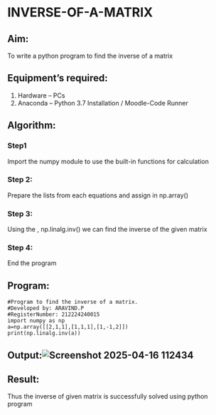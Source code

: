 # INVERSE-OF-A-MATRIX
## Aim:
To write a python program to find the inverse of a matrix
## Equipment’s required:
1. 	Hardware – PCs
2. 	Anaconda – Python 3.7 Installation / Moodle-Code Runner
## Algorithm:
### Step1 

Import the numpy module to use the built-in functions for calculation

### Step 2:
Prepare the lists from each equations and assign in np.array()

### Step 3:
Using the , np.linalg.inv() we can find the inverse of the given matrix

### Step 4:
End the program





## Program:
```
#Program to find the inverse of a matrix.
#Developed by: ARAVIND.P
#RegisterNumber: 212224240015
import numpy as np
a=np.array([[2,1,1],[1,1,1],[1,-1,2]])
print(np.linalg.inv(a))
```
## Output:![Screenshot 2025-04-16 112434](https://github.com/user-attachments/assets/bde8567d-c827-4b97-b827-80736bf8a329)


## Result:
Thus the inverse of given matrix is successfully solved using python program

